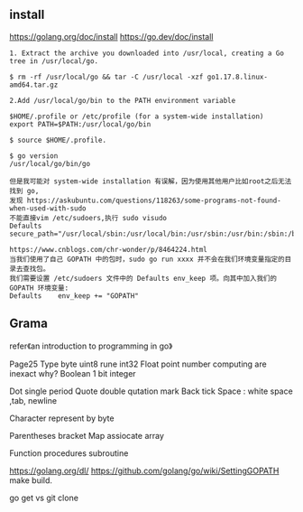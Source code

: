## install

https://golang.org/doc/install
https://go.dev/doc/install
```
1. Extract the archive you downloaded into /usr/local, creating a Go tree in /usr/local/go.

$ rm -rf /usr/local/go && tar -C /usr/local -xzf go1.17.8.linux-amd64.tar.gz

2.Add /usr/local/go/bin to the PATH environment variable

$HOME/.profile or /etc/profile (for a system-wide installation)
export PATH=$PATH:/usr/local/go/bin

$ source $HOME/.profile.

$ go version
/usr/local/go/bin/go

但是我可能对 system-wide installation 有误解，因为使用其他用户比如root之后无法找到 go,
发现 https://askubuntu.com/questions/118263/some-programs-not-found-when-used-with-sudo
不能直接vim /etc/sudoers,执行 sudo visudo
Defaults        secure_path="/usr/local/sbin:/usr/local/bin:/usr/sbin:/usr/bin:/sbin:/bin:/usr/local/go/bin"

https://www.cnblogs.com/chr-wonder/p/8464224.html
当我们使用了自己 GOPATH 中的包时，sudo go run xxxx 并不会在我们环境变量指定的目录去查找包。
我们需要设置 /etc/sudoers 文件中的 Defaults env_keep 项。向其中加入我们的 GOPATH 环境变量:
Defaults    env_keep += "GOPATH"
```



## Grama

refer《an introduction to programming in go》

Page25
Type 
byte uint8 rune int32
Float point number computing are inexact why?
Boolean 1 bit integer

Dot single period
Quote double qutation mark
Back tick
Space : white space ,tab, newline

Character represent by byte

Parentheses bracket
Map assiocate array

Function procedures subroutine

https://golang.org/dl/
https://github.com/golang/go/wiki/SettingGOPATH
make build.

go get vs git clone


